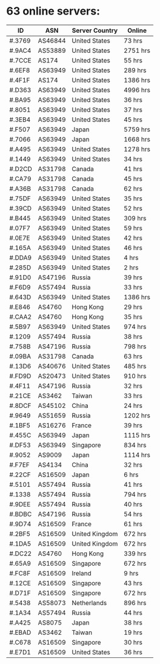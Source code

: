 # 63 online servers:

| ID | ASN | Server Country | Online |
| ------ | ------ | ------ | ------ |
| #.3769 | AS46844 | United States | 73 hrs |
| #.9AC4 | AS53889 | United States | 2751 hrs |
| #.7CCE | AS174 | United States | 55 hrs |
| #.6EF8 | AS63949 | United States | 289 hrs |
| #.4F1F | AS174 | United States | 1386 hrs |
| #.D363 | AS63949 | United States | 4996 hrs |
| #.BA95 | AS63949 | United States | 36 hrs |
| #.8051 | AS63949 | United States | 37 hrs |
| #.3EB4 | AS63949 | United States | 45 hrs |
| #.F507 | AS63949 | Japan | 5759 hrs |
| #.7066 | AS63949 | Japan | 1668 hrs |
| #.A495 | AS63949 | United States | 1278 hrs |
| #.1449 | AS63949 | United States | 34 hrs |
| #.D2CD | AS31798 | Canada | 41 hrs |
| #.CA79 | AS31798 | Canada | 45 hrs |
| #.A36B | AS31798 | Canada | 62 hrs |
| #.75DF | AS63949 | United States | 35 hrs |
| #.39CD | AS63949 | United States | 52 hrs |
| #.B445 | AS63949 | United States | 309 hrs |
| #.07F7 | AS63949 | United States | 59 hrs |
| #.0E7E | AS63949 | United States | 42 hrs |
| #.165A | AS63949 | United States | 46 hrs |
| #.DDA9 | AS63949 | United States | 4 hrs |
| #.285D | AS63949 | United States | 2 hrs |
| #.91D0 | AS47196 | Russia | 39 hrs |
| #.F6D9 | AS57494 | Russia | 33 hrs |
| #.643D | AS63949 | United States | 1386 hrs |
| #.E846 | AS4760 | Hong Kong | 29 hrs |
| #.CAA2 | AS4760 | Hong Kong | 35 hrs |
| #.5B97 | AS63949 | United States | 974 hrs |
| #.1209 | AS57494 | Russia | 38 hrs |
| #.758B | AS47196 | Russia | 798 hrs |
| #.09BA | AS31798 | Canada | 63 hrs |
| #.13D6 | AS40676 | United States | 485 hrs |
| #.FD9D | AS20473 | United States | 910 hrs |
| #.4F11 | AS47196 | Russia | 32 hrs |
| #.21CE | AS3462 | Taiwan | 33 hrs |
| #.8DCF | AS45102 | China | 24 hrs |
| #.9649 | AS51659 | Russia | 1202 hrs |
| #.1BF5 | AS16276 | France | 39 hrs |
| #.455C | AS63949 | Japan | 1115 hrs |
| #.DF53 | AS63949 | Singapore | 834 hrs |
| #.9052 | AS9009 | Japan | 1114 hrs |
| #.F7EF | AS4134 | China | 32 hrs |
| #.22CF | AS16509 | Japan | 6 hrs |
| #.5101 | AS57494 | Russia | 41 hrs |
| #.1338 | AS57494 | Russia | 794 hrs |
| #.9DEE | AS57494 | Russia | 40 hrs |
| #.BDBC | AS47196 | Russia | 54 hrs |
| #.9D74 | AS16509 | France | 61 hrs |
| #.2BF5 | AS16509 | United Kingdom | 672 hrs |
| #.1DA5 | AS16509 | United Kingdom | 672 hrs |
| #.DC22 | AS4760 | Hong Kong | 339 hrs |
| #.65A9 | AS16509 | Singapore | 672 hrs |
| #.FC8F | AS16509 | Ireland | 9 hrs |
| #.12CE | AS16509 | Singapore | 43 hrs |
| #.D71F | AS16509 | Singapore | 672 hrs |
| #.5438 | AS58073 | Netherlands | 896 hrs |
| #.1A34 | AS57494 | Russia | 44 hrs |
| #.A425 | AS8075 | Japan | 38 hrs |
| #.EBAD | AS3462 | Taiwan | 19 hrs |
| #.C678 | AS16509 | Singapore | 30 hrs |
| #.E7D1 | AS16509 | United States | 36 hrs |

